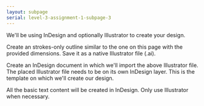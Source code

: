 ```yaml
---
layout: subpage
serial: level-3-assignment-1-subpage-3
---
```

We'll be using InDesign and optionally Illustrator to create your design.

Create an strokes-only outline similar to the one on this page with the provided dimensions. Save it as a native Illustrator file (.ai).

Create an InDesign document in which we'll import the above Illustrator file. The placed Illustrator file needs to be on its own InDesign layer. This is the template on which we'll create our design.

All the basic text content will be created in InDesign. Only use Illustrator when necessary.